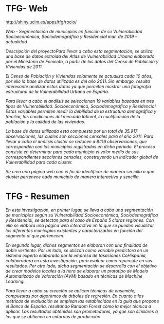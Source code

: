 # TFG- Web

http://shiny.uclm.es/apps/tfg/rocio/

*Web - Segmentación de municipios en función de su Vulnerabilidad Socioeconómica, Sociodemográfica y Residencial
mar. de 2019 – actualidad*

*Descripción del proyectoPara llevar a cabo esta segmentación, se utiliza una base de datos extraída del Atlas de Vulnerabilidad Urbana elaborado por el Ministerio de Fomento, a partir de los datos del Censo de Población y Viviendas de 2011.*

*El Censo de Población y Viviendas solamente se actualiza cada 10 años, por ello la base de datos utilizada es del año 2011. Sin embargo, resulta interesante analizar estos datos ya que permiten mostrar una fotografía estructural de la Vulnerabilidad Urbana en España.*

*Para llevar a cabo el análisis se seleccionan 19 variables basadas en tres tipos de Vulnerabilidad: Socioeconómica, Sociodemográfica y Residencial. Estas variables permiten medir la debilidad de la estructura demográfica y familiar, las condiciones del mercado laboral, la cualificación de la población y la calidad de las viviendas.*

*La base de datos utilizada está compuesta por un total de 35.917 observaciones, las cuales son secciones censales para el año 2011. Para llevar a cabo el análisis cluster se reducen a 8.116 observaciones, que corresponden con los municipios registrados en dicho periodo. El proceso consiste en determinar para cada municipio el valor medio de sus correspondientes secciones censales, construyendo un indicador global de Vulnerabilidad para cada cluster.*

*Se crea una página web con el fin de identificar de manera sencilla a que cluster pertenece cada municipio de manera interactiva y sencilla.*


# TFG - Resumen

*En esta investigación, en primer lugar, se lleva a cabo una segmentación de municipios según su Vulnerabilidad Socioeconómica, Sociodemográfica y Residencial, se detectan para el caso de España 5 claras regiones. Con ello se elabora una página web interactiva en la que se pueden visualizar los diferentes municipios existentes y caracterizarlos en función del segmento al que pertenecen.*

*En segundo lugar, dichos segmentos se elaboran con una finalidad de doble vertiente. Por un lado, se utilizan como variable predictora en un sistema experto elaborado por la empresa de tasaciones CoHispania, colaboradora en esta investigación, para evaluar como repercute en sus resultados. Por otro lado, dicha segmentación se desarrolla con el objetivo de crear modelos locales a la hora de elaborar un prototipo de Modelo Automatizado de Valoración (AVM) basado en técnicas de Machine Learning.*

*Para llevar a cabo su creación se aplican técnicas de ensemble, compuestas por algoritmos de árboles de regresión. En cuanto a las métricas de evaluación se emplean las establecidas en la guía que propone el Banco de España, resultando Random Forest cómo la mejor técnica a aplicar. Los resultados obtenidos son prometedores, ya que son similares a los que se obtienen en entornos de producción.*
